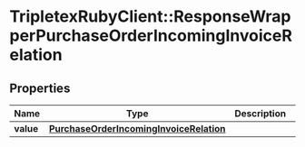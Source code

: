 # TripletexRubyClient::ResponseWrapperPurchaseOrderIncomingInvoiceRelation

## Properties
Name | Type | Description | Notes
------------ | ------------- | ------------- | -------------
**value** | [**PurchaseOrderIncomingInvoiceRelation**](PurchaseOrderIncomingInvoiceRelation.md) |  | [optional] 


